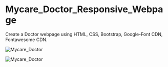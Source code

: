 # Mycare_Doctor_Responsive_Webpage
Create a Doctor webpage using HTML, CSS, Bootstrap, Google-Font CDN, Fontawesome CDN.


![Mycare_Doctor](https://user-images.githubusercontent.com/116146092/222113353-cfa327dc-a28a-4c88-87f0-8b496def9645.gif)



![Mycare_Doctor](https://user-images.githubusercontent.com/116146092/222113795-8ef39cd5-8d88-4162-ac3c-5326815ddafa.png)
